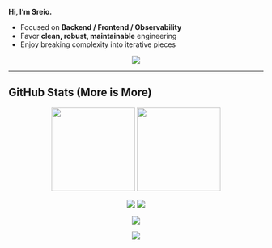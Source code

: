 **Hi, I’m Sreio.**  

- Focused on **Backend / Frontend / Observability**  
- Favor **clean, robust, maintainable** engineering  
- Enjoy breaking complexity into iterative pieces

<!-- 可选：技能图标（简单直观） -->
<p align="center">
  <img src="https://skillicons.dev/icons?i=go,php,mysql,bash,vue,html,python,docker,prometheus,grafana,linux&perline=11" />
</p>

---

## GitHub Stats (More is More)
<p align="center">
  <!-- 总览 + 语言占比 -->
  <img src="https://github-readme-stats.vercel.app/api?username=sreio&show_icons=true&include_all_commits=true&count_private=true&rank_icon=github&hide_border=true&theme=transparent" height="165" />
  <img src="https://github-readme-stats.vercel.app/api/top-langs/?username=sreio&layout=compact&langs_count=10&hide_border=true&theme=transparent" height="165" />
</p>

<p align="center">
  <!-- 细节概览 + 提交连击 -->
  <img src="https://github-profile-summary-cards.vercel.app/api/cards/profile-details?username=sreio&theme=transparent" />
  <img src="https://streak-stats.demolab.com?user=sreio&theme=transparent&hide_border=true" />
</p>

<p align="center">
  <!-- 奖杯墙（视觉冲击） -->
  <img src="https://github-profile-trophy.vercel.app/?username=sreio&theme=flat&no-frame=true&row=1&column=7" />
</p>

<p align="center">
  <!-- 活动图（贡献脉络） -->
  <img src="https://github-readme-activity-graph.vercel.app/graph?username=sreio&theme=github-compact&hide_border=true" />
</p>
